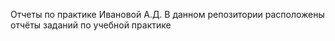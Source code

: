 Отчеты по практике Ивановой А.Д.
В данном репозитории расположены отчёты заданий по учебной практике
